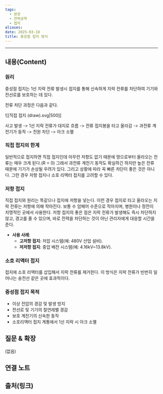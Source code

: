 ```yaml
---
tags:
  - 완성
  - 전력공학
  - 접지
aliases: 
date: 2025-03-18
title: 중성점 접지 방식
---
```


---

## 내용(Content)

### 원리

중성점 접지는 1선 지락 전류 발생시 접지를 통해 신속하게 지락 전류를 차단하여 기기와 전선로를 보호하는 데 있다.

전류 차단 과정은 다음과 같다.

![[직접 접지 (draw).svg|500]]

사고 발생 -> 1선 지락 전류가 대지로 흐름 -> 전류 접지봉을 타고 올라감 ->  과전류 계전기가 동작 -> 전원 차단 -> 아크 소멸

### 직접 접지의 한계

일반적으로 접지하면 직접 접지인데 아무런 저항도 없기 때문에 땅으로부터 올라오는 전류는 매우 크게 된다.(R = 0) 그래서 과전류 계전기 동작도 확실하긴 하지만 높은 전류 때문에 기기가 손상될 우려가 있다. 그리고 상황에 따라 꼭 빠른 차단이 좋은 것은 아니다. 그런 경우 저항 접지나 소호 리액터 접지를 고려할 수 있다.


### 저항 접지

직접 접지와 원리는 똑같으나 접지에 저항을 넣는다. 이런 경우 접지로 타고 올라오는 지락 전류는 저항에 의해 작아진다. 보통 수 암페어 수준으로 작아지며, 병원이나 정전이 치명적인 곳에서 사용한다. 저항 접지의 좋은 점은 지락 전류가 발생해도 즉시 차단하지 않고, 경고를 줄 수 있으며, 바로 전력을 차단하는 것이 아닌 관리자에게 대응할 시간을 준다.

- **사용 사례**:
    - **고저항 접지**: 저압 시스템(예: 480V 산업 설비).
    - **저저항 접지**: 중압 배전 시스템(예: 4.16kV~13.8kV).


### 소호 리액터 접지

접지에 소호 리액터를 삽입해서 지락 전류를 제거한다. 이 방식은 지락 전류가 빈번히 일어나는 송전선 같은 곳에 효과적이다. 




### 중성점 접지 목적

- 이상 전압의 경감 및 발생 방지
- 전선로 및 기기의 절연레벨 경감
- 보호 계전기의 신속한 동작
- 소호리액터 접지 계통에서 1선 지락 시 아크 소멸

## 질문 & 확장

(없음)

## 연결 노트

## 출처(링크)





